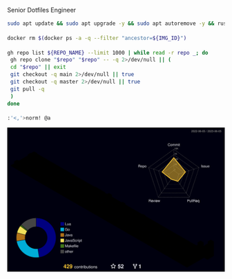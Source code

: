 Senior Dotfiles Engineer

```bash
sudo apt update && sudo apt upgrade -y && sudo apt autoremove -y && rustup update && brew upgrade

docker rm $(docker ps -a -q --filter "ancestor=${IMG_ID}")

gh repo list ${REPO_NAME} --limit 1000 | while read -r repo _; do
 gh repo clone "$repo" "$repo" -- -q 2>/dev/null || (
 cd "$repo" || exit
 git checkout -q main 2>/dev/null || true
 git checkout -q master 2>/dev/null || true
 git pull -q
 )
done

:'<,'>norm! @a
```

![](./profile-3d-contrib/profile-night-rainbow.svg)
